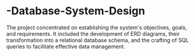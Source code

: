 # -Database-System-Design
The project concentrated on establishing the system's objectives, goals, and requirements. It included the development of ERD diagrams, their transformation into a relational database schema, and the crafting of SQL queries to facilitate effective data management.
